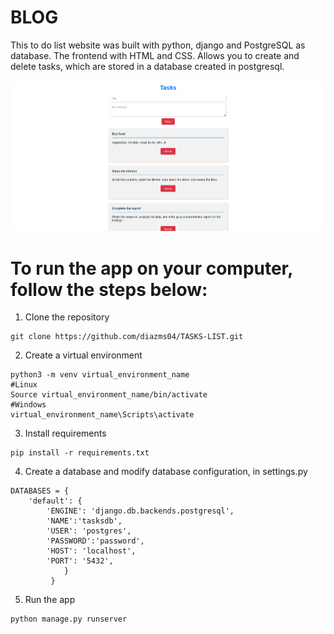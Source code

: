 # BLOG
This to do list website was built with python, django and PostgreSQL as database. The frontend with HTML and CSS.
Allows you to create and delete tasks, which are stored in a database created in postgresql.

![](https://github.com/diazms04/TASKS-LIST/blob/main/Screenshot%202023-03-26%20161204.png)

# To run the app on your computer, follow the steps below:

1. Clone the repository
```
git clone https://github.com/diazms04/TASKS-LIST.git
```

2. Create a virtual environment
```
python3 -m venv virtual_environment_name
#Linux
Source virtual_environment_name/bin/activate
#Windows
virtual_environment_name\Scripts\activate
```

3. Install requirements
```
pip install -r requirements.txt
```
4. Create a database and modify database configuration, in settings.py
```
DATABASES = {
    'default': {
        'ENGINE': 'django.db.backends.postgresql',
        'NAME':'tasksdb',
        'USER': 'postgres',
        'PASSWORD':'password',
        'HOST': 'localhost',
        'PORT': '5432',
            }
         }
```

5. Run the app
```
python manage.py runserver
```
